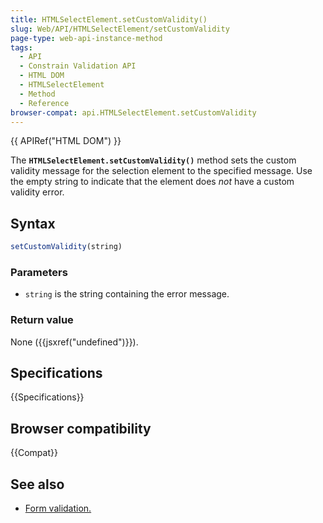 ```yaml
---
title: HTMLSelectElement.setCustomValidity()
slug: Web/API/HTMLSelectElement/setCustomValidity
page-type: web-api-instance-method
tags:
  - API
  - Constrain Validation API
  - HTML DOM
  - HTMLSelectElement
  - Method
  - Reference
browser-compat: api.HTMLSelectElement.setCustomValidity
---
```

{{ APIRef("HTML DOM") }}

The **`HTMLSelectElement.setCustomValidity()`** method sets the
custom validity message for the selection element to the specified message. Use the
empty string to indicate that the element does _not_ have a custom validity
error.

## Syntax

```js
setCustomValidity(string)
```

### Parameters

- `string` is the string containing the error message.

### Return value

None ({{jsxref("undefined")}}).

## Specifications

{{Specifications}}

## Browser compatibility

{{Compat}}

## See also

- [Form validation.](/en-US/docs/Web/Guide/HTML/Constraint_validation)
